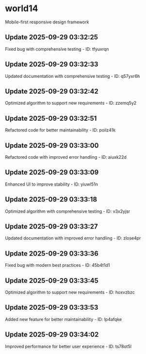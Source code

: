 # world14
Mobile-first responsive design framework

## Update 2025-09-29 03:32:25
Fixed bug with comprehensive testing - ID: tfyuxrqn


## Update 2025-09-29 03:32:33
Updated documentation with comprehensive testing - ID: q57yxr6h


## Update 2025-09-29 03:32:42
Optimized algorithm to support new requirements - ID: zzemq5y2


## Update 2025-09-29 03:32:51
Refactored code for better maintainability - ID: poilz41k


## Update 2025-09-29 03:33:00
Refactored code with improved error handling - ID: aiuxk22d


## Update 2025-09-29 03:33:09
Enhanced UI to improve stability - ID: yiuwl51n


## Update 2025-09-29 03:33:18
Optimized algorithm with comprehensive testing - ID: v3x2yjsr


## Update 2025-09-29 03:33:27
Updated documentation with improved error handling - ID: zlose4pr


## Update 2025-09-29 03:33:36
Fixed bug with modern best practices - ID: 45b4t1d1


## Update 2025-09-29 03:33:45
Optimized algorithm to support new requirements - ID: hoxvzbzc


## Update 2025-09-29 03:33:53
Added new feature for better maintainability - ID: lp4afqke


## Update 2025-09-29 03:34:02
Improved performance for better user experience - ID: ts78ot5l

